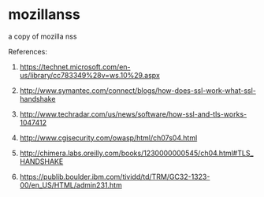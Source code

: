 # mozillanss
a copy of mozilla nss


References:

1) https://technet.microsoft.com/en-us/library/cc783349%28v=ws.10%29.aspx

2) http://www.symantec.com/connect/blogs/how-does-ssl-work-what-ssl-handshake

3) http://www.techradar.com/us/news/software/how-ssl-and-tls-works-1047412

4) http://www.cgisecurity.com/owasp/html/ch07s04.html

5) http://chimera.labs.oreilly.com/books/1230000000545/ch04.html#TLS_HANDSHAKE

6) https://publib.boulder.ibm.com/tividd/td/TRM/GC32-1323-00/en_US/HTML/admin231.htm
